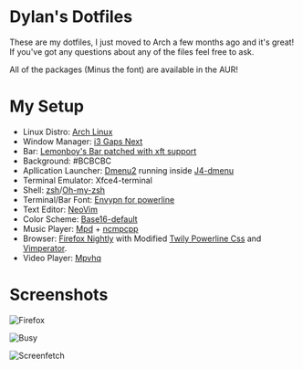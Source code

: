 # Dylan's Dotfiles
These are my dotfiles, I just moved to Arch a few months ago and it's great! If you've got any questions about any of the files  feel free to ask.

All of the packages (Minus the font) are available in the AUR!

# My Setup

* Linux Distro: [Arch Linux](https://www.archlinux.org/)
* Window Manager: [i3 Gaps Next](https://github.com/Airblader/i3)
* Bar: [Lemonboy's Bar patched with xft support](https://github.com/krypt-n/bar)
* Background: #BCBCBC
* Apllication Launcher: [Dmenu2](https://github.com/mrshankly/dmenu2) running inside [J4-dmenu](https://github.com/enkore/j4-dmenu-desktop)
* Terminal Emulator: Xfce4-terminal
* Shell: [zsh](http://www.zsh.org/)/[Oh-my-zsh](http://ohmyz.sh/)
* Terminal/Bar Font: [Envypn for powerline](https://github.com/therealvdeadline/Envypn-For-Powerline)
* Text Editor: [NeoVim](https://github.com/neovim/neovim)
* Color Scheme: [Base16-default](https://chriskempson.github.io/base16)
* Music Player: [Mpd](http://www.musicpd.org/) + [ncmpcpp](http://ncmpcpp.rybczak.net/)
* Browser: [Firefox Nightly](https://nightly.mozilla.org/) with Modified [Twily Powerline Css](https://userstyles.org/styles/102262/twily-s-powerline-firefox-css) and [Vimperator](https://github.com/vimperator/vimperator-labs).
* Video Player: [Mpvhq](https://github.com/haasn/mpvhq)

# Screenshots
![Firefox](https://raw.githubusercontent.com/therealvdeadline/dotfiles/master/screenshots/firefox.png)

![Busy](https://raw.githubusercontent.com/therealvdeadline/dotfiles/master/screenshots/busy.png)

![Screenfetch](https://raw.githubusercontent.com/therealvdeadline/dotfiles/master/screenshots/screenfetch.png)


